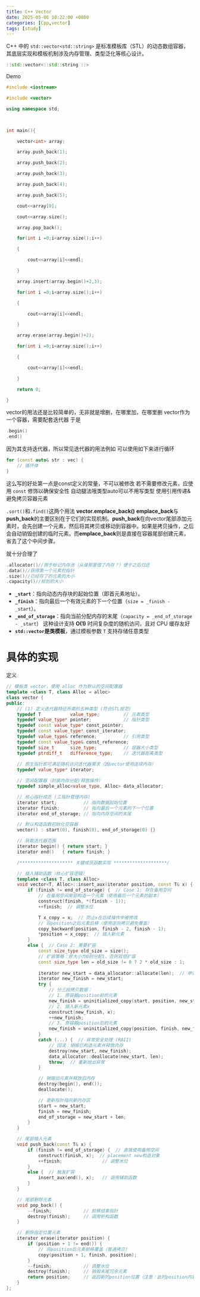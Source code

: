 ```yaml
---
title: C++ Vector
date: 2025-05-06 10:22:00 +0800
categories: [Cpp,vector]
tags: [study]
---
```

C++ 中的 `std::vector<std::string>` 是标准模板库（STL）的动态数组容器，其底层实现和模板机制涉及内存管理、类型泛化等核心设计。
```cpp
::std::vector<::std::string ::>
```
Demo
```cpp
#include <iostream>

#include <vector>

using namespace std;

  

int main(){

    vector<int> array;

    array.push_back(1);

    array.push_back(2);

    array.push_back(3);

    array.push_back(4);

    array.push_back(5);

    cout<<array[0];

    cout<<array.size();

    array.pop_back();

    for(int i =0;i<array.size();i++)

    {

        cout<<array[i]<<endl;

    }

    array.insert(array.begin()+2,3);

    for(int i =0;i<array.size();i++)

    {

        cout<<array[i]<<endl;

    }

    array.erase(array.begin()+2);

    for(int i =0;i<array.size();i++)

    {

        cout<<array[i]<<endl;

    }

    return 0;

}
```
vector的用法还是比较简单的，无非就是增删，在哪里加，在哪里删
vector作为一个容器，需要配套迭代器 于是
```cpp
.begin()
.end()
```
因为其支持迭代器，所以常见迭代器的用法例如
可以使用如下来进行循环
```cpp
for (const auto& str : vec) {
    // 循环体
}
```
这么写的好处第一点是const定义的常量，不可以被修改
若不需要修改元素，应使用 `const` 修饰以确保安全性
自动腿法哦类型auto可以不用写类型
使用引用传递&避免拷贝容器元素

`.sort()`和`.find()`这两个用法
**vector.emplace_back()**
**emplace_back**与**push_back**的主要区别在于它们的实现机制。**push_back**在向vector尾部添加元素时，会先创建一个元素，然后将其拷贝或移动到容器中。如果是拷贝操作，之后会自动销毁创建的临时元素。而**emplace_back**则是直接在容器尾部创建元素，省去了这个中间步骤。

就十分合理了
```cpp
.allocator()//用于标记内存池（从谁那里借了内存？）便于之后归还
.data()//获得第一个元素的指针
.size()//已经存了的元素的大小
.capacity()//规划的大小
```
- **`_start`​**​：指向动态内存块的起始位置（即首元素地址）。
- ​**​`_finish`​**​：指向最后一个有效元素的下一个位置（`size = _finish - _start`）。
- ​**​`_end_of_storage`​**​：指向当前分配内存的末尾（`capacity = _end_of_storage - _start`）
这种设计支持 ​**​O(1)​**​ 时间复杂度的随机访问，且对 CPU 缓存友好
- **`std::vector`**是**类模板​**​，通过模板参数 `T` 支持存储任意类型
# 具体的实现
定义
```cpp
// 模板类 vector，使用 alloc 作为默认的空间配置器
template <class T, class Alloc = alloc> 
class vector {
public:
    // (1) 定义迭代器特征所需的五种类型 (符合STL规范)
    typedef T           value_type;         // 元素类型
    typedef value_type* pointer;            // 指针类型
    typedef const value_type* const_pointer; 
    typedef const value_type* const_iterator;
    typedef value_type& reference;          // 引用类型
    typedef const value_type& const_reference;
    typedef size_t      size_type;          // 容器大小类型
    typedef ptrdiff_t   difference_type;    // 迭代器距离类型
    
    // 原生指针即可满足随机访问迭代器需求（因vector使用连续内存）
    typedef value_type* iterator;

    // 空间配置器（封装内存分配/释放操作）
    typedef simple_alloc<value_type, Alloc> data_allocator;

    // 核心指针成员 (三指针管理内存)
    iterator start;          // 指向数据起始位置
    iterator finish;         // 指向最后一个元素的下一个位置
    iterator end_of_storage; // 指向内存空间的末尾

    // 默认构造函数初始化空容器
    vector() : start(0), finish(0), end_of_storage(0) {}

    // 获取迭代器范围
    iterator begin() { return start; }
    iterator end()   { return finish; }

    /******************** 关键成员函数实现 ********************/

    // 插入辅助函数（核心扩容逻辑）
    template <class T, class Alloc>
    void vector<T, Alloc>::insert_aux(iterator position, const T& x) {
        if (finish != end_of_storage) {  // Case 1: 存在备用空间
            // 在备用空间尾部构造一个元素（使用最后一个元素的副本）
            construct(finish, *(finish - 1));
            ++finish;  // 调整水位

            T x_copy = x;  // 防止x在后续操作中被修改
            // 将position之后元素后移（使用逆向拷贝避免覆盖）
            copy_backward(position, finish - 2, finish - 1);
            *position = x_copy;  // 插入新元素
        } 
        else {  // Case 2: 需要扩容
            const size_type old_size = size();
            // 扩容策略：原大小为0则分配1，否则双倍扩容
            const size_type len = old_size != 0 ? 2 * old_size : 1;
            
            iterator new_start = data_allocator::allocate(len);  // 申请新内存
            iterator new_finish = new_start;
            try {
                // 分三段拷贝数据：
                // 1. 原容器position前的元素
                new_finish = uninitialized_copy(start, position, new_start);
                // 2. 插入新元素x
                construct(new_finish, x);
                ++new_finish;
                // 3. 原容器position后的元素
                new_finish = uninitialized_copy(position, finish, new_finish);
            } 
            catch (...) {  // 异常安全处理 (RAII)
                // 回滚：销毁已构造元素并释放内存
                destroy(new_start, new_finish);
                data_allocator::deallocate(new_start, len);
                throw;  // 重新抛出异常
            }

            // 销毁旧元素并释放旧内存
            destroy(begin(), end());
            deallocate();

            // 更新指针指向新内存区
            start = new_start;
            finish = new_finish;
            end_of_storage = new_start + len;
        }
    }

    // 尾部插入元素
    void push_back(const T& x) {
        if (finish != end_of_storage) {  // 直接使用备用空间
            construct(finish, x);  // placement new构造对象
            ++finish;               // 调整水位
        }
        else {  // 触发扩容
            insert_aux(end(), x);   // 调用辅助函数
        }
    }

    // 尾部删除元素
    void pop_back() {
        --finish;            // 前移结束指针
        destroy(finish);     // 调用析构函数
    }

    // 删除指定位置元素
    iterator erase(iterator position) {
        if (position + 1 != end()) {  
            // 将position后元素前移覆盖（普通拷贝）
            copy(position + 1, finish, position);
        }
        --finish;            // 调整水位
        destroy(finish);     // 销毁末尾冗余元素
        return position;     // 返回新的position位置（注意：此时position内容已被覆盖）
    }
};

```


